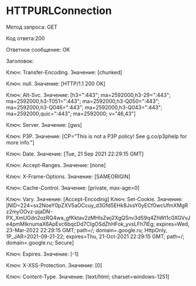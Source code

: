 # HTTPURLConnection

Метод запроса: GET

Код ответа:200

Ответное сообщение: OK




Заголовок:

Ключ: Transfer-Encoding. Значение: [chunked]

Ключ: null. Значение: [HTTP/1.1 200 OK]

Ключ: Alt-Svc. Значение: [h3=":443"; ma=2592000,h3-29=":443"; ma=2592000,h3-T051=":443"; ma=2592000,h3-Q050=":443"; ma=2592000,h3-Q046=":443"; ma=2592000,h3-Q043=":443"; ma=2592000,quic=":443"; ma=2592000; v="46,43"]

Ключ: Server. Значение: [gws]

Ключ: P3P. Значение: [CP="This is not a P3P policy! See g.co/p3phelp for more info."]

Ключ: Date. Значение: [Tue, 21 Sep 2021 22:29:15 GMT]

Ключ: Accept-Ranges. Значение: [none]

Ключ: X-Frame-Options. Значение: [SAMEORIGIN]

Ключ: Cache-Control. Значение: [private, max-age=0]

Ключ: Vary. Значение: [Accept-Encoding]
Ключ: Set-Cookie. Значение: [NID=224=sx2NoeY0pZXV5aOCcuy_d3Gfd5EHk8JxsY0yECf0wcUfmXMgRz2myOOvz-pjaDN-PX_XmUGdn2ozRQ4wa_gfKktav2zMHIsZwj2XgQSnv3dS9q4ZhWt1c0XGVvJe4pmMIknumaX6ApEvc6bqcDd7CIgOSdZhHFok_yvsLFh7lEg; expires=Wed, 23-Mar-2022 22:29:15 GMT; path=/; domain=.google.ru; HttpOnly, 1P_JAR=2021-09-21-22; expires=Thu, 21-Oct-2021 22:29:15 GMT; path=/; domain=.google.ru; Secure]

Ключ: Expires. Значение: [-1]


Ключ: X-XSS-Protection. Значение: [0]

Ключ: Content-Type. Значение: [text/html; charset=windows-1251]
